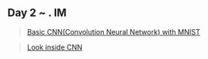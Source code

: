 ## Day 2 ~ . IM

> [Basic CNN(Convolution Neural Network) with MNIST](https://nbviewer.jupyter.org/gist/Hyejin-Koo/6c5d22c0974b90b335370146da4b1765) 

> [Look inside CNN](https://nbviewer.jupyter.org/gist/Hyejin-Koo/5413d75a20b871aea096aab4bf8a99e1)
